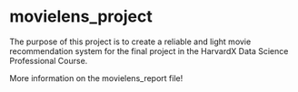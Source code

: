 # movielens_project

  The purpose of this project is to create a reliable and light movie recommendation system for the final project in the HarvardX Data Science Professional Course.
  
  More information on the movielens_report file!
